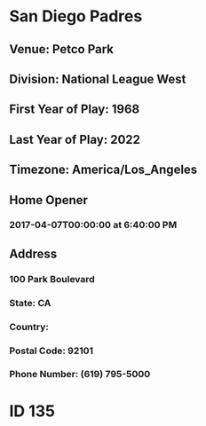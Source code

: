 # San Diego Padres
## Venue: Petco Park
## Division: National League West
## First Year of Play: 1968
## Last Year of Play: 2022
## Timezone: America/Los_Angeles
## Home Opener
### 2017-04-07T00:00:00 at 6:40:00 PM
## Address
### 100 Park Boulevard
### State: CA
### Country: 
### Postal Code: 92101
### Phone Number: (619) 795-5000
# ID 135